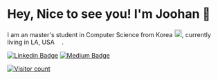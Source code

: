 # Hey, Nice to see you! I'm Joohan 👋
I am an master's student in Computer Science from Korea <img src = "https://cdn-icons-png.flaticon.com/512/2151/2151415.png" width="18"/>, currently living in LA, USA <img src = "https://cdn-icons-png.flaticon.com/512/3909/3909383.png" width="13"/>.

[![Linkedin Badge](https://img.shields.io/badge/-joohan_lee-blue?style=flat&logo=Linkedin&logoColor=white&link=https://www.linkedin.com/in/lucas-joohan-lee/)](https://www.linkedin.com/in/lucas-joohan-lee/)
[![Medium Badge](https://img.shields.io/badge/-@joohan224-000000?style=flat&labelColor=000000&logo=Medium&link=https://medium.com/@joohan224)](https://medium.com/@joohan224)



<!--![Visitor count](https://shields-io-visitor-counter.herokuapp.com/badge?page=octocat.Spoon-Knife)-->
[![Visitor count](https://shields-io-visitor-counter.herokuapp.com/badge?page=https://github.com/joohan-lee&label=Visitors&labelColor=000000&logo=GitHub&logoColor=FFFFFF&color=1D70B8&style=for-the-badge)](https://github.com/joohan-lee)




<!--
**joohan-lee/joohan-lee** is a ✨ _special_ ✨ repository because its `README.md` (this file) appears on your GitHub profile.

Here are some ideas to get you started:

- 🔭 I’m currently working on ...
- 🌱 I’m currently learning ...
- 👯 I’m looking to collaborate on ...
- 🤔 I’m looking for help with ...
- 💬 Ask me about ...
- 📫 How to reach me: ...
- 😄 Pronouns: ...
- ⚡ Fun fact: ...
-->
